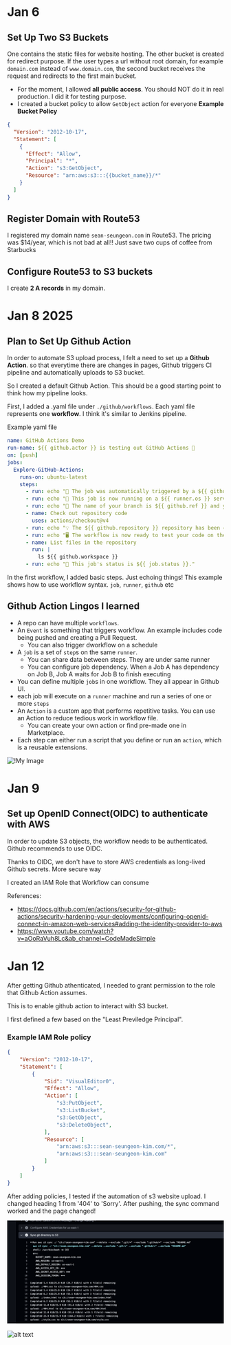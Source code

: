 # Jan 6

## Set Up Two S3 Buckets
One contains the static files for website hosting. The other bucket is created for redirect purpose. If the user types a url without root domain, for example `domain.com` instead of `www.domain.com`, the second bucket receives the request and redirects to the first main bucket.
- For the moment, I allowed **all public access**. You should NOT do it in real production. I did it for testing purpose.
- I created a bucket policy to allow `GetObject` action for everyone
**Example Bucket Policy**
```json
{
  "Version": "2012-10-17",
  "Statement": [
    {
      "Effect": "Allow",
      "Principal": "*",
      "Action": "s3:GetObject",
      "Resource": "arn:aws:s3:::{{bucket_name}}/*"
    }
  ]
}
```

## Register Domain with Route53
I registered my domain name `sean-seungeon.com` in Route53. The pricing was $14/year, which is not bad at all!! Just save two cups of coffee from Starbucks

## Configure Route53 to S3 buckets
I create **2 A records** in my domain.

# Jan 8 2025

## Plan to Set Up Github Action
In order to automate S3 upload process, I felt a need to set up a **Github Action**. so that everytime there are changes in pages, Github triggers CI pipeline and automatically uploads to S3 bucket.

So I created a default Github Action. This should be a good starting point to think how my pipeline looks.

First, I added a .yaml file under `./github/workflows`. Each yaml file represents one **workflow**. I think it's similar to Jenkins pipeline.

Example yaml file

```yaml
name: GitHub Actions Demo
run-name: ${{ github.actor }} is testing out GitHub Actions 🚀
on: [push]
jobs:
  Explore-GitHub-Actions:
    runs-on: ubuntu-latest
    steps:
      - run: echo "🎉 The job was automatically triggered by a ${{ github.event_name }} event."
      - run: echo "🐧 This job is now running on a ${{ runner.os }} server hosted by GitHub!"
      - run: echo "🔎 The name of your branch is ${{ github.ref }} and your repository is ${{ github.repository }}."
      - name: Check out repository code
        uses: actions/checkout@v4
      - run: echo "💡 The ${{ github.repository }} repository has been cloned to the runner."
      - run: echo "🖥️ The workflow is now ready to test your code on the runner."
      - name: List files in the repository
        run: |
          ls ${{ github.workspace }}
      - run: echo "🍏 This job's status is ${{ job.status }}."
```

In the first workflow, I added basic steps. Just echoing things! This example shows how to use workflow syntax. `job`, `runner`, `github` etc

## Github Action Lingos I learned

- A repo can have multiple `workflows`.
- An `Event` is something that triggers workflow. An example includes code being pushed and creating a Pull Request.
	- You can also trigger dworkflow on a schedule
- A `job` is a set of `step`s on the same `runner`.
	- You can share data between steps. They are under same runner
	- You can configure job dependency. When a Job A has dependency on Job B, Job A waits for Job B to finish executing
- You can define multiple `job`s in one workflow. They all appear in Github UI.
- each job will execute on a `runner` machine and run a series of one or more `steps`
- An `Action` is a custom app that performs repetitive tasks. You can use an Action to reduce tedious work in workflow file.
	- You can create your own action or find pre-made one in Marketplace.
- Each step can either run a script that you define or run an `action`, which is a reusable extensions.

![!My Image](https://docs.github.com/assets/cb-25535/mw-1440/images/help/actions/overview-actions-simple.webp)


# Jan 9

## Set up OpenID Connect(OIDC) to authenticate with AWS

In order to update S3 objects, the workflow needs to be authenticated. Github recommends to use OIDC. 

Thanks to OIDC, we don't have to store AWS credentials as long-lived Github secrets. More secure way

I created an IAM Role that Workflow can consume

References:
- https://docs.github.com/en/actions/security-for-github-actions/security-hardening-your-deployments/configuring-openid-connect-in-amazon-web-services#adding-the-identity-provider-to-aws
- https://www.youtube.com/watch?v=aOoRaVuh8Lc&ab_channel=CodeMadeSimple


# Jan 12

After getting Github athenticated, I needed to grant permission to the role that Github Action assumes.

This is to enable github action to interact with S3 bucket.

I first defined a few based on the "Least Previledge Principal".

### Example IAM Role policy

```json
{
    "Version": "2012-10-17",
    "Statement": [
        {
            "Sid": "VisualEditor0",
            "Effect": "Allow",
            "Action": [
                "s3:PutObject",
                "s3:ListBucket",
                "s3:GetObject",
                "s3:DeleteObject",
            ],
            "Resource": [
                "arn:aws:s3:::sean-seungeon-kim.com/*",
                "arn:aws:s3:::sean-seungeon-kim.com"
            ]
        }
    ]
}
```

After adding policies, I tested if the automation of s3 website upload. I changed heading 1 from '404' to 'Sorry'. After pushing, the sync command worked and the page changed!

![Alt text](./readme-images/aws-s3-sync.png)

![alt text](./readme-images/sync-example-sorry.png.png)